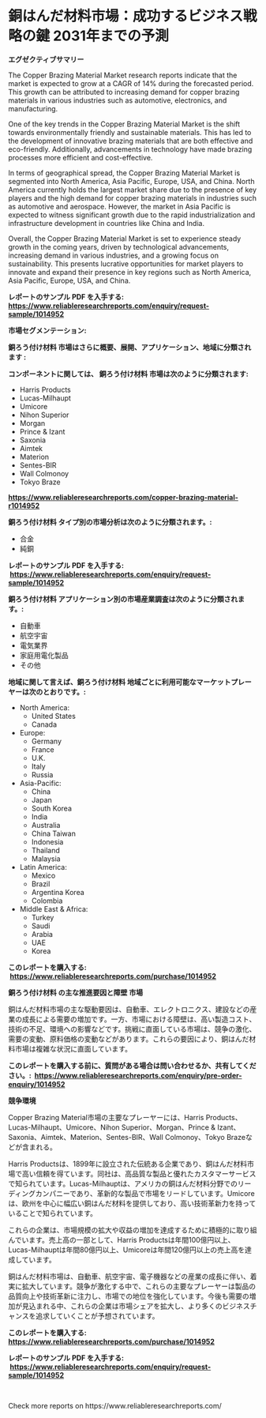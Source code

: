 <p><h1>銅はんだ材料市場：成功するビジネス戦略の鍵 2031年までの予測</h1></p><p><strong>エグゼクティブサマリー</strong></p>
<p><p>The Copper Brazing Material Market research reports indicate that the market is expected to grow at a CAGR of 14% during the forecasted period. This growth can be attributed to increasing demand for copper brazing materials in various industries such as automotive, electronics, and manufacturing.</p><p>One of the key trends in the Copper Brazing Material Market is the shift towards environmentally friendly and sustainable materials. This has led to the development of innovative brazing materials that are both effective and eco-friendly. Additionally, advancements in technology have made brazing processes more efficient and cost-effective.</p><p>In terms of geographical spread, the Copper Brazing Material Market is segmented into North America, Asia Pacific, Europe, USA, and China. North America currently holds the largest market share due to the presence of key players and the high demand for copper brazing materials in industries such as automotive and aerospace. However, the market in Asia Pacific is expected to witness significant growth due to the rapid industrialization and infrastructure development in countries like China and India.</p><p>Overall, the Copper Brazing Material Market is set to experience steady growth in the coming years, driven by technological advancements, increasing demand in various industries, and a growing focus on sustainability. This presents lucrative opportunities for market players to innovate and expand their presence in key regions such as North America, Asia Pacific, Europe, USA, and China.</p></p>
<p><strong>レポートのサンプル PDF を入手する: <a href="https://www.reliableresearchreports.com/enquiry/request-sample/1014952">https://www.reliableresearchreports.com/enquiry/request-sample/1014952</a></strong></p>
<p><strong>市場セグメンテーション:</strong></p>
<p><strong> 銅ろう付け材料 市場はさらに概要、展開、アプリケーション、地域に分類されます :</strong></p>
<p><strong>コンポーネントに関しては、 銅ろう付け材料 市場は次のように分類されます: &nbsp;</strong></p>
<p><ul><li>Harris Products</li><li>Lucas-Milhaupt</li><li>Umicore</li><li>Nihon Superior</li><li>Morgan</li><li>Prince & Izant</li><li>Saxonia</li><li>Aimtek</li><li>Materion</li><li>Sentes-BIR</li><li>Wall Colmonoy</li><li>Tokyo Braze</li></ul></p>
<p><strong><a href="https://www.reliableresearchreports.com/copper-brazing-material-r1014952">https://www.reliableresearchreports.com/copper-brazing-material-r1014952</a></strong></p>
<p><strong> 銅ろう付け材料 タイプ別の市場分析は次のように分類されます。:</strong></p>
<p><ul><li>合金</li><li>純銅</li></ul></p>
<p><strong>レポートのサンプル PDF を入手する: &nbsp;<a href="https://www.reliableresearchreports.com/enquiry/request-sample/1014952">https://www.reliableresearchreports.com/enquiry/request-sample/1014952</a></strong></p>
<p><strong> 銅ろう付け材料 アプリケーション別の市場産業調査は次のように分類されます。:</strong></p>
<p><ul><li>自動車</li><li>航空宇宙</li><li>電気業界</li><li>家庭用電化製品</li><li>その他</li></ul></p>
<p><strong>地域に関して言えば、銅ろう付け材料 地域ごとに利用可能なマーケットプレーヤーは次のとおりです。:</strong></p>
<p><ul>
    <li>
        North America:
        <ul>
            <li>United States</li>
            <li>Canada</li>
        </ul>
    </li>
    <li>
        Europe:
        <ul>
            <li>Germany</li>
            <li>France</li>
            <li>U.K.</li>
            <li>Italy</li>
            <li>Russia</li>
        </ul>
    </li>
    <li>
        Asia-Pacific:
        <ul>
            <li>China</li>
            <li>Japan</li>
            <li>South Korea</li>
            <li>India</li>
            <li>Australia</li>
            <li>China Taiwan</li>
            <li>Indonesia</li>
            <li>Thailand</li>
            <li>Malaysia</li>
        </ul>
    </li>
    <li>
        Latin America:
        <ul>
            <li>Mexico</li>
            <li>Brazil</li>
            <li>Argentina Korea</li>
            <li>Colombia</li>
        </ul>
    </li>
    <li>
        Middle East & Africa:
        <ul>
            <li>Turkey</li>
            <li>Saudi</li>
            <li>Arabia</li>
            <li>UAE</li>
            <li>Korea</li>
        </ul>
    </li>
    </ul></p>
<p><strong>このレポートを購入する: &nbsp;<a href="https://www.reliableresearchreports.com/purchase/1014952">https://www.reliableresearchreports.com/purchase/1014952</a></strong></p>
<p><strong>銅ろう付け材料 の主な推進要因と障壁 市場</strong></p>
<p><p>銅はんだ材料市場の主な駆動要因は、自動車、エレクトロニクス、建設などの産業の成長による需要の増加です。一方、市場における障壁は、高い製造コスト、技術の不足、環境への影響などです。挑戦に直面している市場は、競争の激化、需要の変動、原料価格の変動などがあります。これらの要因により、銅はんだ材料市場は複雑な状況に直面しています。</p></p>
<p><strong>このレポートを購入する前に、質問がある場合は問い合わせるか、共有してください。:&nbsp; <a href="https://www.reliableresearchreports.com/enquiry/pre-order-enquiry/1014952">https://www.reliableresearchreports.com/enquiry/pre-order-enquiry/1014952</a></strong></p>
<p><strong>競争環境</strong></p>
<p><p>Copper Brazing Material市場の主要なプレーヤーには、Harris Products、Lucas-Milhaupt、Umicore、Nihon Superior、Morgan、Prince & Izant、Saxonia、Aimtek、Materion、Sentes-BIR、Wall Colmonoy、Tokyo Brazeなどが含まれる。</p><p>Harris Productsは、1899年に設立された伝統ある企業であり、銅はんだ材料市場で高い信頼を得ています。同社は、高品質な製品と優れたカスタマーサービスで知られています。Lucas-Milhauptは、アメリカの銅はんだ材料分野でのリーディングカンパニーであり、革新的な製品で市場をリードしています。Umicoreは、欧州を中心に幅広い銅はんだ材料を提供しており、高い技術革新力を持っていることで知られています。</p><p>これらの企業は、市場規模の拡大や収益の増加を達成するために積極的に取り組んでいます。売上高の一部として、Harris Productsは年間100億円以上、Lucas-Milhauptは年間80億円以上、Umicoreは年間120億円以上の売上高を達成しています。</p><p>銅はんだ材料市場は、自動車、航空宇宙、電子機器などの産業の成長に伴い、着実に拡大しています。競争が激化する中で、これらの主要なプレーヤーは製品の品質向上や技術革新に注力し、市場での地位を強化しています。今後も需要の増加が見込まれる中、これらの企業は市場シェアを拡大し、より多くのビジネスチャンスを追求していくことが予想されています。</p></p>
<p><strong>このレポートを購入する: &nbsp; <a href="https://www.reliableresearchreports.com/purchase/1014952">https://www.reliableresearchreports.com/purchase/1014952</a></strong></p>
<p><strong>レポートのサンプル PDF を入手する: &nbsp;<a href="https://www.reliableresearchreports.com/enquiry/request-sample/1014952">https://www.reliableresearchreports.com/enquiry/request-sample/1014952</a></strong><strong></strong></p>
<p>&nbsp;</p>
<p>Check more reports on https://www.reliableresearchreports.com/</p>